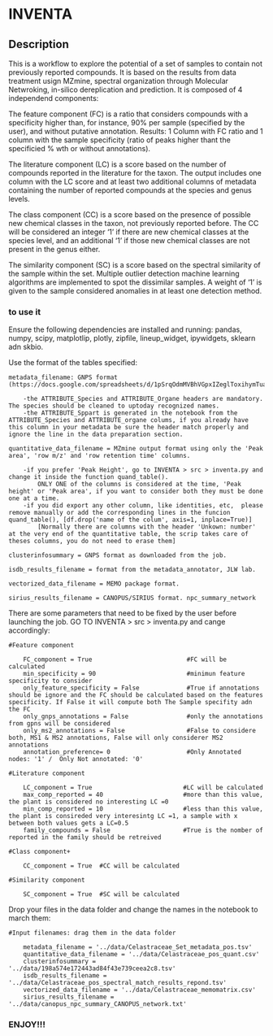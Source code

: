 # INVENTA


## Description 

This is a workflow to explore the potential of a set of samples to contain not previously reported compounds. It is based on the results from data treatment usign MZmine, spectral organization through Molecular Netwroking, in-silico dereplication and prediction. 
It is composed of 4 independend components: 

The feature component (FC) is a ratio that considers compounds with a specificity higher than, for instance, 90% per sample (specified by the user), and without putative annotation. Results: 1 Column with  FC ratio and 1 column with the sample specificity (ratio of peaks higher thant the specificied % wth or without annotations).

The literature component (LC) is a score based on the number of compounds reported in the literature for the taxon. The output includes one column with the LC score and at least two additional columns of metadata containing the number of reported compounds at the species and genus levels. 

The class component (CC) is a score based on the presence of possible new chemical classes in the taxon, not previously reported before. The CC will be considered an integer ‘1’ if there are new chemical classes at the species level, and an additional ‘1’ if those new chemical classes are not present in the genus either.

The similarity component (SC) is a score based on the spectral similarity of the sample within the set. Multiple outlier detection machine learning algorithms are implemented to spot the dissimilar samples. A weight of ‘1’ is given to the sample considered anomalies in at least one detection method.

### to use it 

Ensure the following dependencies are installed and running: pandas, numpy, scipy, matplotlip, plotly, zipfile, lineup_widget, ipywidgets, sklearn adn skbio.

Use the format of the tables specified: 
    
    metadata_filename: GNPS format (https://docs.google.com/spreadsheets/d/1pSrqOdmMVBhVGpxIZeglToxihymTuaR4_sqTbLBlgOA/edit#gid=0).

        -the ATTRIBUTE_Species and ATTRIBUTE_Organe headers are mandatory. The species should be cleaned to uptoday recognized names. 
        -the ATTRIBUTE_Sppart is generated in the notebook from the ATTRIBUTE_Species and ATTRIBUTE_organe colums, if you already have this column in your metadata be sure the header match properly and ignore the line in the data preparation section. 

    quantitative_data_filename = MZmine output format using only the 'Peak area', 'row m/z' and 'row retention time' columns.

        -if you prefer 'Peak Height', go to INVENTA > src > inventa.py and change it inside the function quand_table().
            ONLY ONE of the columns is considered at the time, 'Peak height' or 'Peak area', if you want to consider both they must be done one at a time. 
        -if you did export any other column, like identities, etc,  please remove manually or add the corresponding lines in the funcion quand_table(), [df.drop('name of the colum', axis=1, inplace=True)]
            [Normally there are columns with the header 'Unkown: number' at the very end of the quantitative table, the scrip takes care of theses columns, you do not need to erase them]  
   
    clusterinfosummary = GNPS format as downloaded from the job. 

    isdb_results_filename = format from the metadata_annotator, JLW lab.

    vectorized_data_filename = MEMO package format.

    sirius_results_filename = CANOPUS/SIRIUS format. npc_summary_network 

There are some parameters that need to be fixed by the user before launching the job. 
GO TO INVENTA > src > inventa.py and cange accordingly: 

    #Feature component

        FC_component = True                          #FC will be calculated
        min_specificity = 90                         #minimun feature specificity to consider
        only_feature_specificity = False             #True if annotations should be ignore and the FC should be calculated based on the features specificity. If False it will compute both The Sample specifity adn the FC
        only_gnps_annotations = False                #only the annotations from gpns will be considered 
        only_ms2_annotations = False                 #False to considere both, MS1 & MS2 annotations, False will only considerer MS2 annotations
        annotation_preference= 0                     #Only Annotated nodes: '1' /  Only Not annotated: '0'

    #Literature component 

        LC_component = True                         #LC will be calculated
        max_comp_reported = 40                      #more than this value, the plant is considered no interesting LC =0
        min_comp_reported = 10                      #less than this value, the plant is consireded very interesintg LC =1, a sample with x between both values gets a LC=0.5
        family_compounds = False                    #True is the nomber of reported in the family should be retreived

    #Class component+

        CC_component = True  #CC will be calculated

    #Similarity component

        SC_component = True  #SC will be calculated

Drop your files in the data folder and change the names in the notebook to march them: 

    #Input filenames: drag them in the data folder

        metadata_filename = '../data/Celastraceae_Set_metadata_pos.tsv'
        quantitative_data_filename = '../data/Celastraceae_pos_quant.csv'
        clusterinfosummary = '../data/198a574e172443ad84f43e739ceea2c8.tsv'
        isdb_results_filename = '../data/Celastraceae_pos_spectral_match_results_repond.tsv'
        vectorized_data_filename = '../data/Celastraceae_memomatrix.csv'
        sirius_results_filename = '../data/canopus_npc_summary_CANOPUS_network.txt'


### ENJOY!!! 